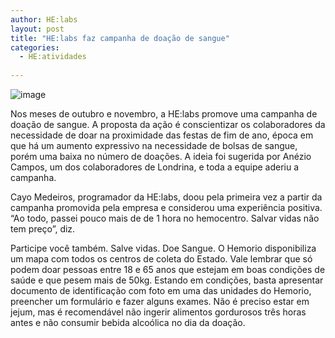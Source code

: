 ```yaml
---
author: HE:labs
layout: post
title: "HE:labs faz campanha de doação de sangue"
categories:
  - HE:atividades
     
---
```


![image](/blog/images/posts/2012-11-21/doacaodesangue.jpg)

Nos meses de outubro e novembro, a HE:labs promove uma campanha de doação de sangue. A proposta da ação é conscientizar os colaboradores da necessidade de doar na proximidade das festas de fim de ano, época em que há um aumento expressivo na necessidade de bolsas de sangue, porém uma baixa no número de doações. A ideia foi sugerida por Anézio Campos, um dos colaboradores de Londrina, e toda a equipe aderiu a campanha.

Cayo Medeiros, programador da HE:labs, doou pela primeira vez a partir da campanha promovida pela empresa e considerou uma experiência positiva. “Ao todo, passei pouco mais de de 1 hora no hemocentro. Salvar vidas não tem preço”, diz.

Participe você também. Salve vidas. Doe Sangue. O Hemorio disponibiliza um mapa com todos os centros de coleta do Estado. Vale lembrar que só podem doar pessoas entre 18 e 65 anos que estejam em boas condições de saúde e que pesem mais de 50kg. Estando em condições, basta apresentar documento de identificação com foto em uma das unidades do Hemorio, preencher um formulário e fazer alguns exames. Não é preciso estar em jejum, mas é recomendável não ingerir alimentos gordurosos três horas antes e não consumir bebida alcoólica no dia da doação.